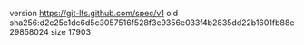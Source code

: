 version https://git-lfs.github.com/spec/v1
oid sha256:d2c25c1dc6d5c3057516f528f3c9356e033f4b2835dd22b1601fb88e29858024
size 17903

